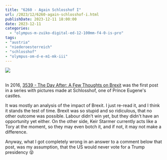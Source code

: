 ```yaml
---
title: "6260 - Again Schlosshof I"
url: /2023/12/6260-again-schlosshof-i.html
publishDate: 2023-12-11 18:00:00
date: 2023-12-11
categories:
  - "olympus-m-zuiko-digital-ed-12-100mm-f4-0-is-pro"
tags:
- "austria"
- "niederoesterreich"
- "schlosshof"
- "olympus-om-d-e-m1-mk-iii"
---
```

<div class="container">
<div class="center"><a target="_blank" href="https://d25zfm9zpd7gm5.cloudfront.net/1200x1200/2020/20200614_112257_lr.jpg"><img class="webfeedsFeaturedVisual" src="https://d25zfm9zpd7gm5.cloudfront.net/0600x0600/2020/20200614_112257_lr.jpg" /></a></div>
</div>
<br />

In 2016, [3539 - The Day After: A Few Thoughts on
Brexit](/2016/06/3539-the-day-after-a-few-thoughts-on-brexit)
was the first post in a series with pictures made at
Schlosshof, one of Prince Eugene's castles.

It was mostly an analysis of the impact of Brexit. I just
re-read it, and I think it stands the test of time. Brexit
was so stupid and so ridiculous, that no other outcome was
possible. Labour didn't win yet, but they didn't have an
opportunity yet either. On the other side, Keir Starmer
currently acts like a Tory at the moment, so they may even
botch it, and if not, it may not make a difference.

Anyway, what I got completely wrong in an answer to a
comment below that post, was my assumption, that the US
would never vote for a Trump presidency
:stuck_out_tongue_closed_eyes:
